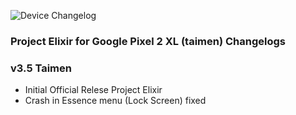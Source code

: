 ![Device Changelog](https://i.imgur.com/C0Wcdr5.png)
### Project Elixir for Google Pixel 2 XL (taimen) Changelogs

### v3.5 Taimen
- Initial Official Relese Project Elixir
- Crash in Essence menu (Lock Screen) fixed
